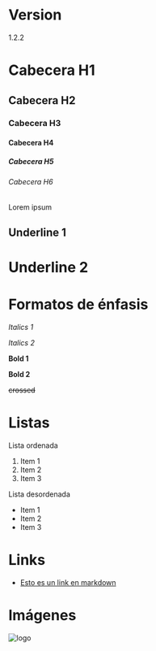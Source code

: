 # Version

1.2.2

# Cabecera H1 
## Cabecera H2
### Cabecera H3
#### Cabecera H4
##### Cabecera H5
###### Cabecera H6

Lorem ipsum

Underline 1
-----------

Underline 2
===========

# Formatos de énfasis
*Italics 1*

_Italics 2_

**Bold 1**

__Bold 2__

~~crossed~~

# Listas

Lista ordenada

1. Item 1
1. Item 2
1. Item 3

Lista desordenada

- Item 1
- Item 2
- Item 3

# Links

- [Esto es un link en markdown](http://google.com)

# Imágenes

![logo](https://tinyurl.com/y6x2oltj)
